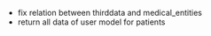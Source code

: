 -   fix relation between thirddata and medical_entities
-   return all data of user model for patients
